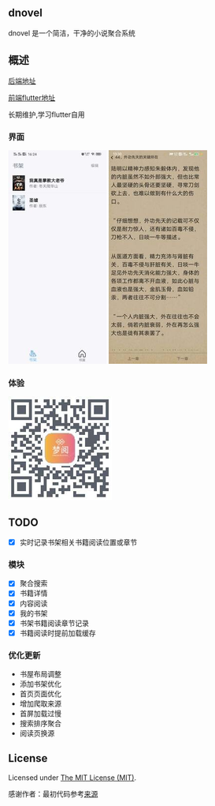 dnovel
------------
dnovel 是一个简洁，干净的小说聚合系统

## 概述

[后端地址](https://github.com/dreamlu/dnovel)

[前端flutter地址](https://github.com/dreamlu/dnovel-flutter)

长期维护,学习flutter自用  

### 界面  
![界面](lib/images/dnovel_flutter.jpeg) ![界面](lib/images/dnovel_read.jpeg)  

### 体验  
![界面](lib/images/dnovel_qrcode.jpeg)  

## TODO
- [x] 实时记录书架相关书籍阅读位置或章节  

### 模块
- [x] 聚合搜索
- [x] 书籍详情
- [x] 内容阅读
- [x] 我的书架
- [x] 书架书籍阅读章节记录
- [x] 书籍阅读时提前加载缓存

### 优化更新
- 书屋布局调整
- 添加书架优化
- 首页页面优化
- 增加爬取来源
- 首屏加载过慢
- 搜索排序聚合
- 阅读页换源

## License
Licensed under [The MIT License (MIT)](LICENSE).

感谢作者：最初代码参考[来源](https://github.com/py-novel/client_mobile_flutter)  